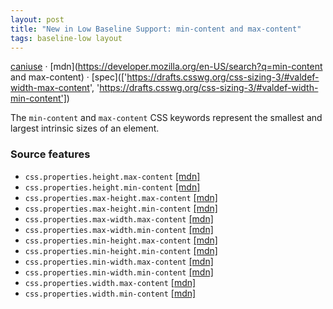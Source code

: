 ```yaml
---
layout: post
title: "New in Low Baseline Support: min-content and max-content"
tags: baseline-low layout
---
```


[caniuse](https://caniuse.com/?search=min-max-content) · [mdn](https://developer.mozilla.org/en-US/search?q=min-content and max-content) · [spec](['https://drafts.csswg.org/css-sizing-3/#valdef-width-max-content', 'https://drafts.csswg.org/css-sizing-3/#valdef-width-min-content'])

The `min-content` and `max-content` CSS keywords represent the smallest and largest intrinsic sizes of an element.

### Source features

- ``css.properties.height.max-content`` [[mdn]](https://developer.mozilla.org/en-US/search?q=css.properties.height.max-content)
- ``css.properties.height.min-content`` [[mdn]](https://developer.mozilla.org/en-US/search?q=css.properties.height.min-content)
- ``css.properties.max-height.max-content`` [[mdn]](https://developer.mozilla.org/en-US/search?q=css.properties.max-height.max-content)
- ``css.properties.max-height.min-content`` [[mdn]](https://developer.mozilla.org/en-US/search?q=css.properties.max-height.min-content)
- ``css.properties.max-width.max-content`` [[mdn]](https://developer.mozilla.org/en-US/search?q=css.properties.max-width.max-content)
- ``css.properties.max-width.min-content`` [[mdn]](https://developer.mozilla.org/en-US/search?q=css.properties.max-width.min-content)
- ``css.properties.min-height.max-content`` [[mdn]](https://developer.mozilla.org/en-US/search?q=css.properties.min-height.max-content)
- ``css.properties.min-height.min-content`` [[mdn]](https://developer.mozilla.org/en-US/search?q=css.properties.min-height.min-content)
- ``css.properties.min-width.max-content`` [[mdn]](https://developer.mozilla.org/en-US/search?q=css.properties.min-width.max-content)
- ``css.properties.min-width.min-content`` [[mdn]](https://developer.mozilla.org/en-US/search?q=css.properties.min-width.min-content)
- ``css.properties.width.max-content`` [[mdn]](https://developer.mozilla.org/en-US/search?q=css.properties.width.max-content)
- ``css.properties.width.min-content`` [[mdn]](https://developer.mozilla.org/en-US/search?q=css.properties.width.min-content)

